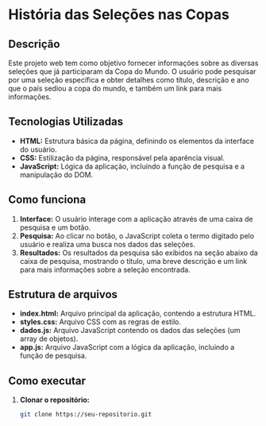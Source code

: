 # História das Seleções nas Copas

## Descrição

Este projeto web tem como objetivo fornecer informações sobre as diversas seleções que já participaram da Copa do Mundo. O usuário pode pesquisar por uma seleção específica e obter detalhes como título, descrição e ano que o país sediou a copa do mundo, e também um link para mais informações.

## Tecnologias Utilizadas

* **HTML:** Estrutura básica da página, definindo os elementos da interface do usuário.
* **CSS:** Estilização da página, responsável pela aparência visual.
* **JavaScript:** Lógica da aplicação, incluindo a função de pesquisa e a manipulação do DOM.

## Como funciona

1. **Interface:** O usuário interage com a aplicação através de uma caixa de pesquisa e um botão.
2. **Pesquisa:** Ao clicar no botão, o JavaScript coleta o termo digitado pelo usuário e realiza uma busca nos dados das seleções.
3. **Resultados:** Os resultados da pesquisa são exibidos na seção abaixo da caixa de pesquisa, mostrando o título, uma breve descrição e um link para mais informações sobre a seleção encontrada.

## Estrutura de arquivos

* **index.html:** Arquivo principal da aplicação, contendo a estrutura HTML.
* **styles.css:** Arquivo CSS com as regras de estilo.
* **dados.js:** Arquivo JavaScript contendo os dados das seleções (um array de objetos).
* **app.js:** Arquivo JavaScript com a lógica da aplicação, incluindo a função de pesquisa.

## Como executar

1. **Clonar o repositório:**
   ```bash
   git clone https://seu-repositorio.git
